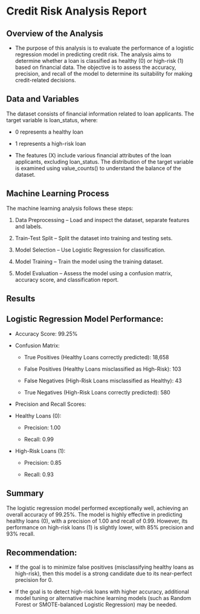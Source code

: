 # Credit Risk Analysis Report

## Overview of the Analysis

* The purpose of this analysis is to evaluate the performance of a logistic regression model in predicting credit risk. The analysis aims to determine whether a loan is classified as healthy (0) or high-risk (1) based on financial data. The objective is to assess the accuracy, precision, and recall of the model to determine its suitability for making credit-related decisions.

## Data and Variables

The dataset consists of financial information related to loan applicants. The target variable is loan_status, where:

* 0 represents a healthy loan

* 1 represents a high-risk loan

* The features (X) include various financial attributes of the loan applicants, excluding loan_status. The distribution of the target variable is examined using value_counts() to understand the balance of the dataset.

## Machine Learning Process

The machine learning analysis follows these steps:

1. Data Preprocessing – Load and inspect the dataset, separate features and labels.

2. Train-Test Split – Split the dataset into training and testing sets.

3. Model Selection – Use Logistic Regression for classification.

4. Model Training – Train the model using the training dataset.

5. Model Evaluation – Assess the model using a confusion matrix, accuracy score, and classification report.

## Results

## Logistic Regression Model Performance:

* Accuracy Score: 99.25%

* Confusion Matrix:

    * True Positives (Healthy Loans correctly predicted): 18,658

    * False Positives (Healthy Loans misclassified as High-Risk): 103

    * False Negatives (High-Risk Loans misclassified as Healthy): 43

    * True Negatives (High-Risk Loans correctly predicted): 580

* Precision and Recall Scores:

* Healthy Loans (0):

    * Precision: 1.00

    * Recall: 0.99

* High-Risk Loans (1):

    * Precision: 0.85

    * Recall: 0.93

## Summary

The logistic regression model performed exceptionally well, achieving an overall accuracy of 99.25%. The model is highly effective in predicting healthy loans (0), with a precision of 1.00 and recall of 0.99. However, its performance on high-risk loans (1) is slightly lower, with 85% precision and 93% recall.

## Recommendation:

* If the goal is to minimize false positives (misclassifying healthy loans as high-risk), then this model is a strong candidate due to its near-perfect precision for 0.

* If the goal is to detect high-risk loans with higher accuracy, additional model tuning or alternative machine learning models (such as Random Forest or SMOTE-balanced Logistic Regression) may be needed.


